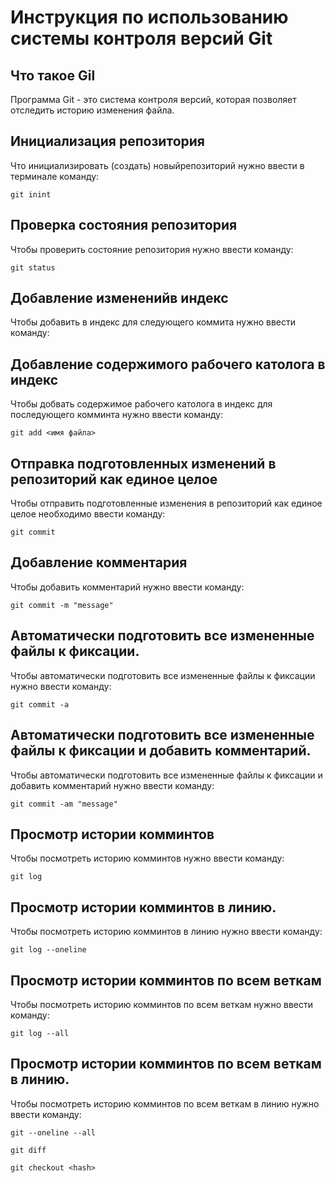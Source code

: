 # **Инструкция по использованию системы контроля версий Git**

## Что такое Gil

Программа Git - это система контроля версий, которая позволяет отследить историю  изменения файла.

## Инициализация репозитория

Что инициализировать (создать) новыйрепозиторий нужно ввести в терминале команду:

    git inint

## Проверка состояния репозитория

Чтобы проверить состояние репозитория нужно ввести команду:

    git status
    
## Добавление измененийв индекс

Чтобы добавить в индекс для следующего коммита нужно ввести команду:

## Добавление содержимого рабочего католога в индекс

Чтобы добвать содержимое рабочего католога в индекс для последующего комминта нужно ввести команду:

    git add <имя файла>

## Отправка подготовленных изменений в репозиторий как единое целое

Чтобы отправить подготовленные изменения в репозиторий как единое целое необходимо ввести команду:
    
    git commit

## Добавление комментария

Чтобы добавить комментарий нужно ввести команду:

    git commit -m "message"

## Автоматически подготовить все измененные файлы к фиксации.

Чтобы автоматически подготовить все измененные файлы к фиксации нужно ввести команду:

    git commit -a

## Автоматически подготовить все измененные файлы к фиксации и добавить комментарий.

Чтобы автоматически подготовить все измененные файлы к фиксации и добавить комментарий нужно ввести команду:

    git commit -am "message"
    
## Просмотр истории комминтов

Чтобы посмотреть историю комминтов нужно ввести команду:

    git log

## Просмотр истории комминтов в линию.

Чтобы посмотреть историю комминтов в линию нужно ввести команду:

    git log --oneline

## Просмотр истории комминтов по всем веткам

Чтобы посмотреть историю комминтов по всем веткам нужно ввести команду:

    git log --all

## Просмотр истории комминтов по всем веткам в линию.

Чтобы посмотреть историю комминтов по всем веткам в линию нужно ввести команду:

    git --oneline --all

    git diff

    git checkout <hash>
